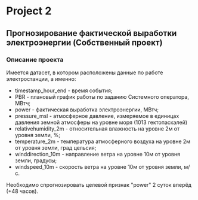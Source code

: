 # Project 2
## Прогнозирование фактической выработки электроэнергии (Cобственный проект)
### Описание проекта

Имеется датасет, в котором расположены данные по работе электростанции, а именно:
- timestamp_hour_end - время события;
- PBR - плановый график работы по заданию Системного оператора, МВтч;
- power - фактическая выработка электроэнергии, МВтч;
- pressure_msl - атмосферное давление, измеряемое в единицах давления земной атмосферы на уровне моря (1013 гектопаскалей)
- relativehumidity_2m - относительная влажность на уровне 2м от уровня земли, %;
- temperature_2m - температура атмосферного воздуха на уровне 2м от уровня земли, град цельсия;
- winddirection_10m - направление ветра на уровне 10м от уровня земли, градусы;
- windspeed_10m - скорость ветра на уровне 10м от уровня земли, м/с.

Необходимо спрогнозировать целевой признак "power"  2 суток вперёд (+48 часов).

